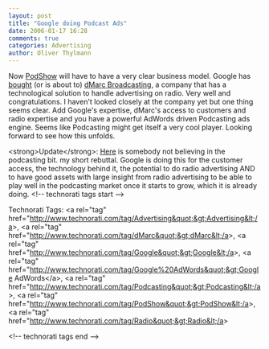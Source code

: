 ```yaml
---
layout: post
title: "Google doing Podcast Ads"
date: 2006-01-17 16:28
comments: true
categories: Advertising
author: Oliver Thylmann
---
```










Now [PodShow](http://www.podshow.com/) will have to have a very clear business model. Google has [bought](http://www.buzzmachine.com/index.php/2006/01/17/google-sells-the-world/) (or is about to) [dMarc Broadcasting](http://www.dmarcbroadcasting.com/), a company that has a technological solution to handle advertising on radio. Very well and congratulations. I haven't looked closely at the company yet but one thing seems clear. Add Google's expertise, dMarc's access to customers and radio expertise and you have a powerful AdWords driven Podcasting ads engine. Seems like Podcasting might get itself a very cool player. Looking forward to see how this unfolds.

&lt;strong&gt;Update&lt;/strong&gt;: [Here](http://www.byte.org/blog/_archives/2006/1/17/1682336.html) is somebody not believing in the podcasting bit. my short rebuttal. Google is doing this for the customer access, the technology behind it, the potential to do radio advertising AND to have good assets with large insight from radio advertising to be able to play well in the podcasting market once it starts to grow, which it is already doing.
&lt;!-- technorati tags start --&gt;

Technorati Tags: &lt;a rel=&quot;tag&quot; href=&quot;http://www.technorati.com/tag/Advertising&quot;&gt;Advertising&lt;/a&gt;, &lt;a rel=&quot;tag&quot; href=&quot;http://www.technorati.com/tag/dMarc&quot;&gt;dMarc&lt;/a&gt;, &lt;a rel=&quot;tag&quot; href=&quot;http://www.technorati.com/tag/Google&quot;&gt;Google&lt;/a&gt;, &lt;a rel=&quot;tag&quot; href=&quot;http://www.technorati.com/tag/Google%20AdWords&quot;&gt;Google AdWords&lt;/a&gt;, &lt;a rel=&quot;tag&quot; href=&quot;http://www.technorati.com/tag/Podcasting&quot;&gt;Podcasting&lt;/a&gt;, &lt;a rel=&quot;tag&quot; href=&quot;http://www.technorati.com/tag/PodShow&quot;&gt;PodShow&lt;/a&gt;, &lt;a rel=&quot;tag&quot; href=&quot;http://www.technorati.com/tag/Radio&quot;&gt;Radio&lt;/a&gt;

&lt;!-- technorati tags end --&gt;

